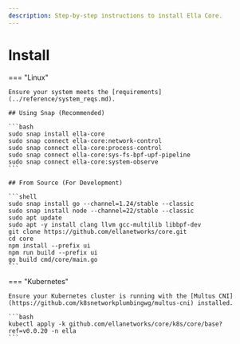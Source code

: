 ```yaml
---
description: Step-by-step instructions to install Ella Core.
---
```


# Install


=== "Linux"

    Ensure your system meets the [requirements](../reference/system_reqs.md).

    ## Using Snap (Recommended)

    ```bash
    sudo snap install ella-core
    sudo snap connect ella-core:network-control
    sudo snap connect ella-core:process-control
    sudo snap connect ella-core:sys-fs-bpf-upf-pipeline
    sudo snap connect ella-core:system-observe
    ```

    ## From Source (For Development)

    ```shell
    sudo snap install go --channel=1.24/stable --classic
    sudo snap install node --channel=22/stable --classic
    sudo apt update
    sudo apt -y install clang llvm gcc-multilib libbpf-dev
    git clone https://github.com/ellanetworks/core.git
    cd core
    npm install --prefix ui
    npm run build --prefix ui
    go build cmd/core/main.go
    ```

=== "Kubernetes"

    Ensure your Kubernetes cluster is running with the [Multus CNI](https://github.com/k8snetworkplumbingwg/multus-cni) installed.

    ```bash
    kubectl apply -k github.com/ellanetworks/core/k8s/core/base?ref=v0.0.20 -n ella
    ```

